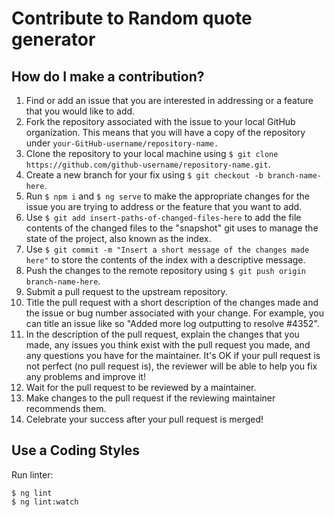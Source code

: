 # Contribute to Random quote generator

## How do I make a contribution?

1. Find or add an issue that you are interested in addressing or a feature that you would like to add.
2. Fork the repository associated with the issue to your local GitHub organization. This means that you will have a copy of the repository under ```your-GitHub-username/repository-name.```
3. Clone the repository to your local machine using ```$ git clone https://github.com/github-username/repository-name.git```.
4. Create a new branch for your fix using ```$ git checkout -b branch-name-here```.
5. Run ```$ npm i``` and ```$ ng serve``` to make the appropriate changes for the issue you are trying to address or the feature that you want to add.
6. Use ```$ git add insert-paths-of-changed-files-here``` to add the file contents of the changed files to the "snapshot" git uses to manage the state of the project, also known as the index.
7. Use ```$ git commit -m "Insert a short message of the changes made here"``` to store the contents of the index with a descriptive message.
8. Push the changes to the remote repository using ```$ git push origin branch-name-here```.
9. Submit a pull request to the upstream repository.
10. Title the pull request with a short description of the changes made and the issue or bug number associated with your change. For example, you can title an issue like so "Added more log outputting to resolve #4352".
11. In the description of the pull request, explain the changes that you made, any issues you think exist with the pull request you made, and any questions you have for the maintainer. It's OK if your pull request is not perfect (no pull request is), the reviewer will be able to help you fix any problems and improve it!
12. Wait for the pull request to be reviewed by a maintainer.
13. Make changes to the pull request if the reviewing maintainer recommends them.
14. Celebrate your success after your pull request is merged!

## Use a Coding Styles

Run linter:

```
$ ng lint
$ ng lint:watch
```